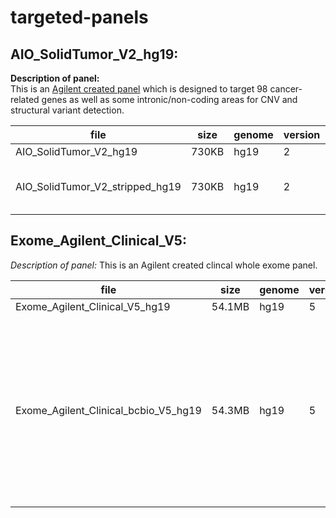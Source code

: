 # targeted-panels

## AIO_SolidTumor_V2_hg19:

**Description of panel:**  
This is an [Agilent created panel](https://www.agilent.com/en/product/hybridization-based-next-generation-sequencing-(ngs)/ngs-custom-target-enrichment-probes/sureselect-cancer-all-in-one-custom-ngs-assay-282156) which is designed to target 98 cancer-related genes as well as some intronic/non-coding areas for CNV and structural variant detection.

|file| size  | genome  | version  | notes | 
|---|---|---|---|---|
|AIO_SolidTumor_V2_hg19| 730KB  | hg19  |  2 ||
|AIO_SolidTumor_V2_stripped_hg19| 730KB  | hg19  |  2 | region annotation stripped file|

## Exome_Agilent_Clinical_V5:

*Description of panel:* 
This is an Agilent created clincal whole exome panel.

|file| size  | genome  | version  |  notes | 
|---|---|---|---|---|
|Exome_Agilent_Clinical_V5_hg19| 54.1MB  | hg19  |  5 ||
|Exome_Agilent_Clinical_bcbio_V5_hg19| 54.3MB  | hg19  |  5 |bcbio hosted bed file. Don't full understand differences between this one and the one above but suspecting corruption in the one above. |

